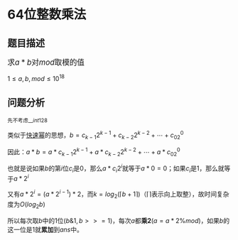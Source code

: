 # 64位整数乘法

## 题目描述
<big>求$a*b$对$mod$取模的值</big>

$1\leq a,b,mod\leq 10^{18}$

## 问题分析

<small>先不考虑$\_\_int128$</small>

类似于<a href="../快速幂/">快速幂</a>的思想，$b=c_{k-1}2^{k-1}+c_{k-2}2^{k-2}+\cdots+c_02^0$  

因此：$a*b=a*{c_{k-1}2^{k-1}}+a*{c_{k-2}2^{k-2}}+\cdots+a*{c_02^0}$

也就是说如果$b$的第$i$位$c_i$是$0$，那么$a*{c_{i}2^{i}}$就等于$a*0=0$；如果$c_i$是$1$，那么就等于$a*{2^i}$

又有$a*{2^i}=(a*{2^{i-1}})*2$，而$k=log_2(\lceil b+1\rceil)$（$\lceil\rceil$表示向上取整），故时间复杂度为$O(log_2b)$

所以每次取$b$中的$1$位($b\&1,b>>=1$)，每次$a$都**乘$2$**($a=a*2\%mod$)，如果$b$的这一位是$1$就**累加**到$ans$中。
